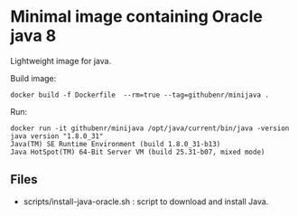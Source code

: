 Minimal image containing Oracle java 8
======================================

Lightweight image for java.

Build image:

	docker build -f Dockerfile  --rm=true --tag=githubenr/minijava .

Run:

	docker run -it githubenr/minijava /opt/java/current/bin/java -version
	java version "1.8.0_31"
	Java(TM) SE Runtime Environment (build 1.8.0_31-b13)
	Java HotSpot(TM) 64-Bit Server VM (build 25.31-b07, mixed mode)

Files
-----

- scripts/install-java-oracle.sh : script to download and install Java.
